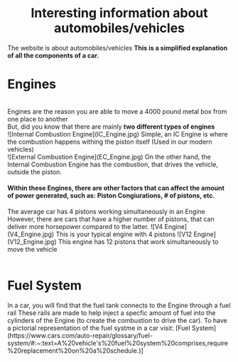 <h1 align="center">
 Interesting information about automobiles/vehicles
</h1>
The website is about automobiles/vehicles
<strong> This is a simplified explanation of all the components of a car. </strong>
<p align="center">
<h1>  <strong> Engines </strong> </h1>
</p>
<br>
Engines are the reason you are able to move a 4000 pound metal box from one place to another
<br>
But, did you know that there are mainly <strong> two different types of engines </strong>
<br>
![Internal Combustion Engine](IC_Engine.jpg)
Simple, an IC Engine is where the combustion happens withing the piston itself (Used in our modern vehicles)
<br>
![External Combustion Engine](EC_Engine.jpg)
On the other hand, the Internal Combustion Engine has the combustion, that drives the vehicle, outside the piston.
<br>
<h4> Within these Engines, there are other factors that can affect the amount of power generated, such as: Piston Congiurations, # of pistons, etc. </h4>
The average car has 4 pistons working simultaneously in an Engine
However, there are cars that have a higher number of pistons, that can deliver more horsepower compared to the latter.
![V4 Engine](V4_Engine.jpg)
This is your typical engine with 4 pistons
![V12 Engine](V12_Engine.jpg)
This engine has 12 pistons that work simultaneously to move the vehicle
<br>
<br>
<h1> Fuel System</h1>
In a car, you will find that the fuel tank connects to the Engine through a fuel rail
These rails are made to help inject a specfic amount of fuel into the cylinders of the Engine (to create the combustion to drive the car).
To have a pictorial representation of the fuel systme in a car visit:
[Fuel System](https://www.cars.com/auto-repair/glossary/fuel-system/#:~:text=A%20vehicle's%20fuel%20system%20comprises,require%20replacement%20on%20a%20schedule.)]
